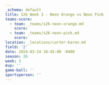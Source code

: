```yaml
---
_schema: default
title: S26 Week 3 - Neon Orange vs Neon Pink
teams-score:
  - team: _teams/s26-neon-orange.md
    score:
  - team: _teams/s26-neon-pink.md
    score:
location: _locations/carter-baron.md
field: '2'
date: 2024-03-24 10:45:00 -0400
season: 26
week: 3
mvp: ''
game-ball: ''
sportsperson: ''
---
```

